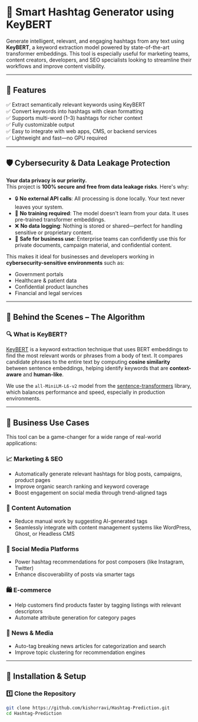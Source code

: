 # 🔖 Smart Hashtag Generator using KeyBERT

Generate intelligent, relevant, and engaging hashtags from any text using **KeyBERT**, a keyword extraction model powered by state-of-the-art transformer embeddings. This tool is especially useful for marketing teams, content creators, developers, and SEO specialists looking to streamline their workflows and improve content visibility.

---

## 🌟 Features

✅ Extract semantically relevant keywords using KeyBERT  
✅ Convert keywords into hashtags with clean formatting  
✅ Supports multi-word (1–3) hashtags for richer context  
✅ Fully customizable output  
✅ Easy to integrate with web apps, CMS, or backend services  
✅ Lightweight and fast—no GPU required  

---

## 🛡️ Cybersecurity & Data Leakage Protection

**Your data privacy is our priority.**  
This project is **100% secure and free from data leakage risks**. Here's why:

- 🔒 **No external API calls**: All processing is done locally. Your text never leaves your system.  
- 🧠 **No training required**: The model doesn't learn from your data. It uses pre-trained transformer embeddings.  
- ❌ **No data logging**: Nothing is stored or shared—perfect for handling sensitive or proprietary content.  
- 🏢 **Safe for business use**: Enterprise teams can confidently use this for private documents, campaign material, and confidential content.

This makes it ideal for businesses and developers working in **cybersecurity-sensitive environments** such as:

- Government portals  
- Healthcare & patient data  
- Confidential product launches  
- Financial and legal services  

---

## 🧠 Behind the Scenes – The Algorithm

### 🔍 What is KeyBERT?

[KeyBERT](https://github.com/MaartenGr/KeyBERT) is a keyword extraction technique that uses BERT embeddings to find the most relevant words or phrases from a body of text. It compares candidate phrases to the entire text by computing **cosine similarity** between sentence embeddings, helping identify keywords that are **context-aware** and **human-like**.

We use the `all-MiniLM-L6-v2` model from the [sentence-transformers](https://www.sbert.net/) library, which balances performance and speed, especially in production environments.

---

## 💼 Business Use Cases

This tool can be a game-changer for a wide range of real-world applications:

### 📈 Marketing & SEO

- Automatically generate relevant hashtags for blog posts, campaigns, product pages  
- Improve organic search ranking and keyword coverage  
- Boost engagement on social media through trend-aligned tags  

### 🧠 Content Automation

- Reduce manual work by suggesting AI-generated tags  
- Seamlessly integrate with content management systems like WordPress, Ghost, or Headless CMS  

### 📱 Social Media Platforms

- Power hashtag recommendations for post composers (like Instagram, Twitter)  
- Enhance discoverability of posts via smarter tags  

### 🛍 E-commerce

- Help customers find products faster by tagging listings with relevant descriptors  
- Automate attribute generation for category pages  

### 📰 News & Media

- Auto-tag breaking news articles for categorization and search  
- Improve topic clustering for recommendation engines  

---

## 🚀 Installation & Setup

### 1️⃣ Clone the Repository

```bash
git clone https://github.com/kishorravi/Hashtag-Prediction.git
cd Hashtag-Prediction
